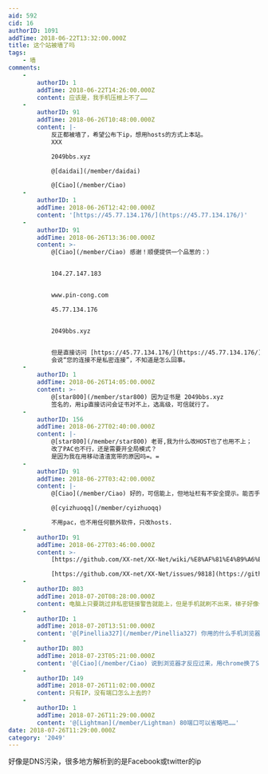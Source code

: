 ```yaml
---
aid: 592
cid: 16
authorID: 1091
addTime: 2018-06-22T13:32:00.000Z
title: 这个站被墙了吗
tags:
    - 墙
comments:
    -
        authorID: 1
        addTime: 2018-06-22T14:26:00.000Z
        content: 应该是，我手机压根上不了……
    -
        authorID: 91
        addTime: 2018-06-26T10:48:00.000Z
        content: |-
            反正都被墙了，希望公布下ip，想用hosts的方式上本站。  
            XXX

            2049bbs.xyz

            @[daidai](/member/daidai)

            @[Ciao](/member/Ciao)
    -
        authorID: 1
        addTime: 2018-06-26T12:42:00.000Z
        content: '[https://45.77.134.176/](https://45.77.134.176/)'
    -
        authorID: 91
        addTime: 2018-06-26T13:36:00.000Z
        content: >-
            @[Ciao](/member/Ciao) 感谢！顺便提供一个品葱的：）


            104.27.147.183


            www.pin-cong.com  

            45.77.134.176


            2049bbs.xyz


            但是直接访问 [https://45.77.134.176/](https://45.77.134.176/)
            会说“您的连接不是私密连接”，不知道是怎么回事。
    -
        authorID: 1
        addTime: 2018-06-26T14:05:00.000Z
        content: >-
            @[star800](/member/star800) 因为证书是 2049bbs.xyz
            签名的，用ip直接访问会证书对不上，选高级，可信就行了。
    -
        authorID: 156
        addTime: 2018-06-27T02:40:00.000Z
        content: |-
            @[star800](/member/star800) 老哥,我为什么改HOST也了也用不上；  
            改了PAC也不行，还是需要开全局模式？  
            是因为我在用移动渣渣宽带的原因吗=。=
    -
        authorID: 91
        addTime: 2018-06-27T03:42:00.000Z
        content: |-
            @[Ciao](/member/Ciao) 好的，可信能上，但地址栏有不安全提示。能否手动安装2049bbs.xyz的签名，让其可信呢？

            @[cyizhuoqq](/member/cyizhuoqq)

            不用pac，也不用任何额外软件，只改hosts.
    -
        authorID: 91
        addTime: 2018-06-27T03:46:00.000Z
        content: >-
            [https://github.com/XX-net/XX-Net/wiki/%E8%AF%81%E4%B9%A6%E9%94%99%E8%AF%AF](https://github.com/XX-net/XX-Net/wiki/%E8%AF%81%E4%B9%A6%E9%94%99%E8%AF%AF)  

            [https://github.com/XX-net/XX-Net/issues/9818](https://github.com/XX-net/XX-Net/issues/9818)
    -
        authorID: 803
        addTime: 2018-07-20T08:28:00.000Z
        content: 电脑上只要跳过非私密链接警告就能上，但是手机就刷不出来，梯子好像也没用
    -
        authorID: 1
        addTime: 2018-07-20T13:51:00.000Z
        content: '@[Pinellia327](/member/Pinellia327) 你用的什么手机浏览器，如果是火狐或者 chrome 肯定没问题'
    -
        authorID: 803
        addTime: 2018-07-23T05:21:00.000Z
        content: '@[Ciao](/member/Ciao) 说到浏览器才反应过来，用chrome换了Safari就好了！感谢！'
    -
        authorID: 149
        addTime: 2018-07-26T11:02:00.000Z
        content: 只有IP，没有端口怎么上去的?
    -
        authorID: 1
        addTime: 2018-07-26T11:29:00.000Z
        content: '@[Lightman](/member/Lightman) 80端口可以省略吧……'
date: 2018-07-26T11:29:00.000Z
category: '2049'
---
```


好像是DNS污染，很多地方解析到的是Facebook或twitter的ip

